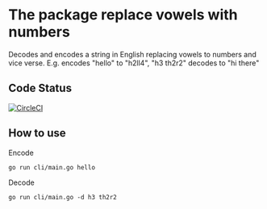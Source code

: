 # The package replace vowels with numbers

Decodes and encodes a string in English replacing vowels to numbers and vice verse.
E.g. encodes "hello" to "h2ll4", "h3 th2r2" decodes to "hi there"

## Code Status

[![CircleCI](https://circleci.com/gh/evsyukovmv/encryption.svg?style=svg)](https://circleci.com/gh/evsyukovmv/encryption)

## How to use 

Encode
```
go run cli/main.go hello
```

Decode
```
go run cli/main.go -d h3 th2r2
```
